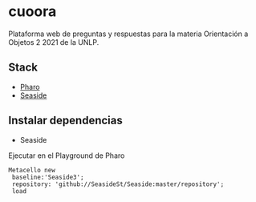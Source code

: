 # cuoora
Plataforma web de preguntas y respuestas para la materia Orientación a Objetos 2 2021 de la UNLP.

## Stack
- [Pharo](https://pharo.org)
- [Seaside](https://github.com/SeasideSt/Seaside)

## Instalar dependencias
- Seaside


Ejecutar en el Playground de Pharo
```Smalltalk
Metacello new
 baseline:'Seaside3';
 repository: 'github://SeasideSt/Seaside:master/repository';
 load
```
